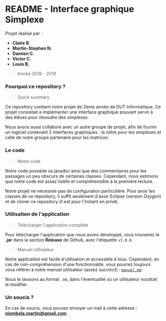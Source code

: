 # README - Interface graphique **Simplexe**

Projet réalisé par :

* **Claire B.**
* **Martin-Stephen N.**
* **Damien C.**
* **Victor C.**
* **Louis B.**

> Année 2018 - 2019

### Pourquoi ce repository ?

> Quick summary

Ce repository contient notre projet de 2ème année de DUT Informatique. Ce projet consistait à implémenter une interface graphique
pouvant servir à des élèves pour résoudre des _simplexes_.

Nous avons aussi collaboré avec un autre groupe de projet, afin de fournir un logiciel contenant 2 interfaces graphiques : la nôtre pour les _simplexes_ et celle 
de notre groupe partenaire pour les _matrices_.

### Le code

> Notre code

Notre code possède sa javadoc ainsi que des commentaires pour les passages un peu obscurs de certaines classes. Cependant, nous estimons que notre code est assez
lisible et compréhensible à la première lecture. 

Notre projet ne nécessite pas de configuration particulière. Pour avoir les classes de ce repository, il suffit seulement d'avoir Eclipse (version _Oxygen_) et de cloner
ce repository (il est pour l'instant en privé). 

### Utilisation de l'application

> Télécharger l'application complète 

Pour télécharger l'application que nous avons développé, vous trouverez le **.jar** dans la section **Release** de Github, avec l'étiquette `v1.0.0`.

> Manuel utilisateur

Notre application est facile d'utilisation et accessible à tous. Cependant, en cas de non-compréhension d'une fonctionnalité, vous pourrez toujours vous référer
à notre manuel utilisateur (assez succinct) : [`manuel.md`](./manuel.md).

Nous le laissons au format `.md`, dans l'éventualité où un utilisateur voudrait le modifier.

### Un soucis ?

En cas de soucis, vous pouvez envoyer un mail à cette adresse : **niombela.martin@gmail.com** .
